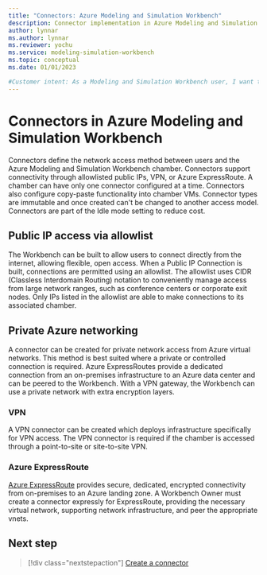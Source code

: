 ```yaml
---
title: "Connectors: Azure Modeling and Simulation Workbench"
description: Connector implementation in Azure Modeling and Simulation Workbench.
author: lynnar
ms.author: lynnar
ms.reviewer: yochu
ms.service: modeling-simulation-workbench
ms.topic: conceptual
ms.date: 01/01/2023

#Customer intent: As a Modeling and Simulation Workbench user, I want to understand the component.
---
```

# Connectors in Azure Modeling and Simulation Workbench

Connectors define the network access method between users and the Azure Modeling and Simulation Workbench chamber. Connectors support connectivity through allowlisted public IPs, VPN, or Azure ExpressRoute. A chamber can have only one connector configured at a time. Connectors also configure copy-paste functionality into chamber VMs. Connector types are immutable and once created can't be changed to another access model. Connectors are part of the Idle mode setting to reduce cost.

## Public IP access via allowlist

The Workbench can be built to allow users to connect directly from the internet, allowing flexible, open access. When a Public IP Connection is built, connections are permitted using an allowlist. The allowlist uses CIDR (Classless Interdomain Routing) notation to conveniently manage access from large network ranges, such as conference centers or corporate exit nodes. Only IPs listed in the allowlist are able to make connections to its associated chamber.

## Private Azure networking

A connector can be created for private network access from Azure virtual networks. This method is best suited where a private or controlled connection is required. Azure ExpressRoutes provide a dedicated connection from an on-premises infrastructure to an Azure data center and can be peered to the Workbench. With a VPN gateway, the Workbench can use a private network with extra encryption layers.

### VPN

A VPN connector can be created which deploys infrastructure specifically for VPN access. The VPN connector is required if the chamber is accessed through a point-to-site or site-to-site VPN.

### Azure ExpressRoute

[Azure ExpressRoute](/azure/expressroute/expressroute-introduction) provides secure, dedicated, encrypted connectivity from on-premises to an Azure landing zone. A Workbench Owner must create a connector expressly for ExpressRoute, providing the necessary virtual network, supporting network infrastructure, and peer the appropriate vnets.

## Next step

> [!div class="nextstepaction"]
> [Create a connector](./how-to-guide-set-up-networking.md)
